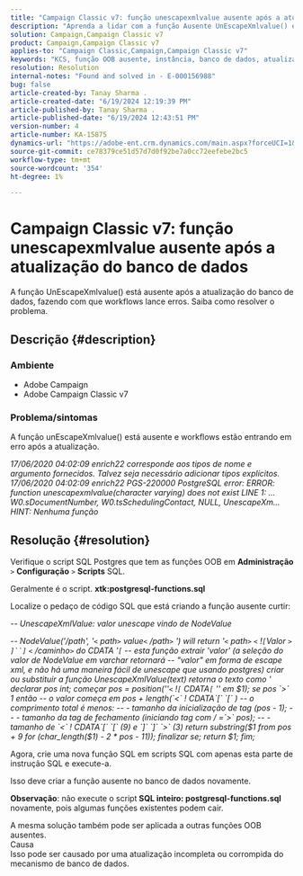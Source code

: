 ```yaml
---
title: "Campaign Classic v7: função unescapexmlvalue ausente após a atualização do banco de dados"
description: "Aprenda a lidar com a função Ausente UnEscapeXmlvalue() e workflows encontrando erros após a atualização."
solution: Campaign,Campaign Classic v7
product: Campaign,Campaign Classic v7
applies-to: "Campaign Classic,Campaign,Campaign Classic v7"
keywords: "KCS, função OOB ausente, instância, banco de dados, atualização"
resolution: Resolution
internal-notes: "Found and solved in - E-000156988"
bug: false
article-created-by: Tanay Sharma .
article-created-date: "6/19/2024 12:19:39 PM"
article-published-by: Tanay Sharma .
article-published-date: "6/19/2024 12:43:51 PM"
version-number: 4
article-number: KA-15875
dynamics-url: "https://adobe-ent.crm.dynamics.com/main.aspx?forceUCI=1&pagetype=entityrecord&etn=knowledgearticle&id=56b14c2d-362e-ef11-840b-6045bd0065b6"
source-git-commit: ce78379ce51d57d7d0f92be7a0cc72eefebe2bc5
workflow-type: tm+mt
source-wordcount: '354'
ht-degree: 1%

---
```


# Campaign Classic v7: função unescapexmlvalue ausente após a atualização do banco de dados


A função UnEscapeXmlvalue() está ausente após a atualização do banco de dados, fazendo com que workflows lance erros. Saiba como resolver o problema.

## Descrição {#description}


### Ambiente

- Adobe Campaign
- Adobe Campaign Classic v7


### Problema/sintomas

A função unEscapeXmlvalue() está ausente e workflows estão entrando em erro após a atualização.

*17/06/2020 04:02:09 enrich22 corresponde aos tipos de nome e argumento fornecidos. Talvez seja necessário adicionar tipos explícitos. 
<br>17/06/2020 04:02:09 enrich22 PGS-220000 PostgreSQL error: ERROR: function unescapexmlvalue(character varying) does not exist LINE 1: ... W0.sDocumentNumber, W0.tsSchedulingContact, NULL, UnescapeXm...  HINT: Nenhuma função*


## Resolução {#resolution}


Verifique o script SQL Postgres que tem as funções OOB em <b>Administração</b> `>`  <b>Configuração</b> `>`  <b>Scripts</b> SQL.

Geralmente é o script. <b>xtk:postgresql-functions.sql</b>

Localize o pedaço de código SQL que está criando a função ausente curtir:

*-- UnescapeXmlValue: valor unescape vindo de NodeValue*

*-- NodeValue(&#39;/path&#39;, &#39;`<` path`>` value`<` /path`>` &#39;) will return &#39;`<` path`>` `<` !`[`Valor `>` `]``]` `<` /caminho`>` do CDATA &#39;`[`
-- esta função extrair &#39;valor&#39; (a seleção do valor de NodeValue em varchar retornará
-- &quot;valor&quot; em forma de escape xml, e não há uma maneira fácil de unescape que usando postgres)
criar ou substituir a função UnescapeXmlValue(text) retorna o texto como &#39;
declarar
pos int;
começar
pos = position(&#39;&#39;`<` !`[` CDATA`[` &#39;&#39; em $1);
se pos `>`  1
então
-- o valor começa em pos + length(`<` ! CDATA`[` `[` )
-- o comprimento total é menos:
-- - tamanho da inicialização de tag (pos - 1);
-- - tamanho da tag de fechamento (iniciando tag com / =`>`  pos);
-- - tamanho de `<` ! CDATA`[` `[`  (9) e `]` `]` `>`  (3)
return substring($1 from pos + 9 for (char_length($1) - 2 \* pos - 11));
finalizar se;
return $1;
fim;*

Agora, crie uma nova função SQL em scripts SQL com apenas esta parte de instrução SQL e execute-a.

Isso deve criar a função ausente no banco de dados novamente.

<b>Observação</b>: não execute o script<b> SQL inteiro: postgresql-functions.sql </b>novamente, pois algumas funções existentes podem cair.

A mesma solução também pode ser aplicada a outras funções OOB ausentes.
<br>Causa<br>
Isso pode ser causado por uma atualização incompleta ou corrompida do mecanismo de banco de dados.
